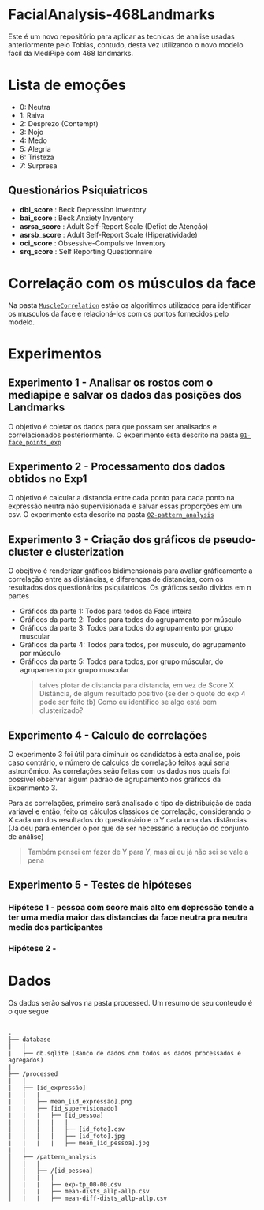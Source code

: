 # FacialAnalysis-468Landmarks

Este é um novo repositório para aplicar as tecnicas de analise usadas anteriormente pelo Tobias, contudo, desta vez utilizando o novo modelo facil da MediPipe com 468 landmarks.

# Lista de emoções

- 0: Neutra
- 1: Raiva
- 2: Desprezo (Contempt)
- 3: Nojo
- 4: Medo
- 5: Alegria
- 6: Tristeza
- 7: Surpresa

## Questionários Psiquiatricos

- **dbi_score** : Beck Depression Inventory
- **bai_score** : Beck Anxiety Inventory
- **asrsa_score** : Adult Self-Report Scale (Defict de Atenção)
- **asrsb_score** : Adult Self-Report Scale (Hiperatividade)
- **oci_score** : Obsessive-Compulsive Inventory
- **srq_score** : Self Reporting Questionnaire

# Correlação com os músculos da face

Na pasta [`MuscleCorrelation`](https://github.com/MIGMA-Team/FacialAnalysis-468Landmarks/blob/main/MuscleCorrelation) estão os algoritimos utilizados para identificar os musculos da face e relacioná-los com os pontos fornecidos pelo modelo.

# Experimentos

## Experimento 1 - Analisar os rostos com o mediapipe e salvar os dados das posições dos Landmarks

O objetivo é coletar os dados para que possam ser analisados e correlacionados posteriormente. O experimento esta descrito na pasta [`01-face_points_exp`](https://github.com/MIGMA-Team/FacialAnalysis-468Landmarks/tree/main/01-face_points_exp)

## Experimento 2 - Processamento dos dados obtidos no Exp1

O objetivo é calcular a distancia entre cada ponto para cada ponto na expressão neutra não supervisionada e salvar essas proporções em um csv. O experimento esta descrito na pasta [`02-pattern_analysis`](https://github.com/MIGMA-Team/FacialAnalysis-468Landmarks/tree/main/02-pattern_analysis_exp)

## Experimento 3 - Criação dos gráficos de pseudo-cluster e clusterization

O obejtivo é renderizar gráficos bidimensionais para avaliar gráficamente a correlação entre as distâncias, e diferenças de distancias, com os resultados dos questionários psiquiatricos.
Os gráficos serão dividos em n partes

- Gráficos da parte 1: Todos para todos da Face inteira
- Gráficos da parte 2: Todos para todos do agrupamento por músculo
- Gráficos da parte 3: Todos para todos do agrupamento por grupo muscular
- Gráficos da parte 4: Todos para todos, por músculo, do agrupamento por músculo
- Gráficos da parte 5: Todos para todos, por grupo múscular, do agrupamento por grupo muscular
  > talves plotar de distancia para distancia, em vez de Score X Distância, de algum resultado positivo (se der o quote do exp 4 pode ser feito tb)
  > Como eu identifico se algo está bem clusterizado?

## Experimento 4 - Calculo de correlações

O experimento 3 foi útil para diminuir os candidatos à esta analise, pois caso contrário, o número de calculos de correlação feitos aqui seria astronômico. As correlações seão feitas com os dados nos quais foi possivel observar algum padrão de agrupamento nos gráficos da Experimento 3.

Para as correlações, primeiro será analisado o tipo de distribuição de cada variavel e então, feito os cálculos classicos de correlação, considerando o X cada um dos resultados do questionário e o Y cada uma das distâncias (Já deu para entender o por que de ser necessário a redução do conjunto de análise)

> Também pensei em fazer de Y para Y, mas ai eu já não sei se vale a pena

## Experimento 5 - Testes de hipóteses

### Hipótese 1 - pessoa com score mais alto em depressão tende a ter uma media maior das distancias da face neutra pra neutra media dos participantes

### Hipótese 2 -

# Dados

Os dados serão salvos na pasta processed. Um resumo de seu conteudo é o que segue

```

.
├── database
|   |
|   ├── db.sqlite (Banco de dados com todos os dados processados e agregados)
|
├── /processed
|   |
|   ├── [id_expressão]
|   |   |
|   |   ├── mean_[id_expressão].png
|   |   ├── [id_supervisionado]
|   |   |   ├── [id_pessoa]
|   |   |   |   |
|   |   |   |   ├── [id_foto].csv
|   |   |   |   ├── [id_foto].jpg
|   |   |   |   ├── mean_[id_pessoa].jpg
|   |
│   ├── /pattern_analysis
│   |   |
│   |   ├── /[id_pessoa]
│   |   |   |
│   |   |   ├── exp-tp_00-00.csv
│   |   |   ├── mean-dists_allp-allp.csv
│   |   |   ├── mean-diff-dists_allp-allp.csv
```
